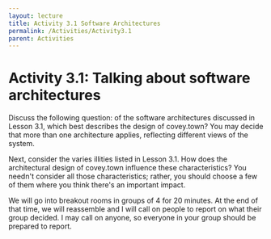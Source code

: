 ```yaml
---
layout: lecture
title: Activity 3.1 Software Architectures
permalink: /Activities/Activity3.1
parent: Activities
---
```


# Activity 3.1: Talking about software architectures

Discuss the following question: of the software architectures discussed in Lesson 3.1, which best describes the design of covey.town?  You may decide that more than one architecture applies, reflecting different views of the system.

Next, consider the varies illities listed in Lesson 3.1. How does the architectural design of covey.town influence these characteristics?  You needn't consider all those characteristics; rather, you should choose a few of them where you think there's an important impact.

We will go into breakout rooms in groups of 4 for 20 minutes.  At the end of that time, we will reassemble and I will call on people to report on what their group decided.  I may call on anyone, so everyone in your group should be prepared to report.


